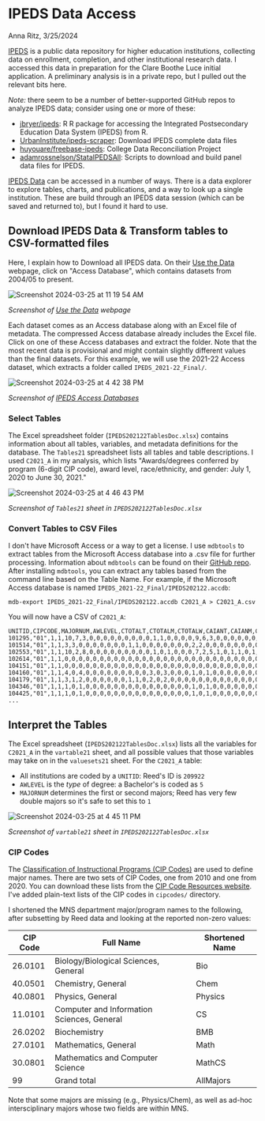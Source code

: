 # IPEDS Data Access
Anna Ritz, 3/25/2024

[IPEDS](https://nces.ed.gov/) is a public data repository for higher education institutions, collecting data on enrollment, completion, and other institutional research data. I accessed this data in preparation for the Clare Boothe Luce initial application. A preliminary analysis is in a private repo, but I pulled out the relevant bits here.

_Note:_ there seem to be a number of better-supported GitHub repos to analyze IPEDS data; consider using one or more of these:
- [jbryer/ipeds](https://github.com/jbryer/ipeds): R R package for accessing the Integrated Postsecondary Education Data System (IPEDS) from R.
- [UrbanInstitute/ipeds-scraper](https://github.com/UrbanInstitute/ipeds-scraper): Download IPEDS complete data files
- [huyouare/freebase-ipeds](https://github.com/huyouare/freebase-ipeds): College Data Reconciliation Project
- [adamrossnelson/StataIPEDSAll](https://github.com/adamrossnelson/StataIPEDSAll): Scripts to download and build panel data files for IPEDS.

[IPEDS Data](https://nces.ed.gov/ipeds/use-the-data) can be accessed in a number of ways. There is a data explorer to explore tables, charts, and publications, and a way to look up a single institution. These are build through an IPEDS data session (which can be saved and returned to), but I found it hard to use.

## Download IPEDS Data & Transform tables to CSV-formatted files

Here, I explain how to Download all IPEDS data. On their [Use the Data](https://nces.ed.gov/ipeds/use-the-data) webpage, click on "Access Database", which contains datasets from 2004/05 to present.

![Screenshot 2024-03-25 at 11 19 54 AM](https://github.com/annaritz/ipeds/assets/1457970/cc154d5b-a22f-4cbe-8f32-95f70faeb60d)

_Screenshot of [Use the Data](https://nces.ed.gov/ipeds/use-the-data) webpage_

Each dataset comes as an Access database along with an Excel file of metadata. The compressed Access database already includes the Excel file. Click on one of these Access databases and extract the folder. Note that the most recent data is provisional and might contain slightly different values than the final datasets. For this example, we will use the 2021-22 Access dataset, which extracts a folder called `IPEDS_2021-22_Final/`.

![Screenshot 2024-03-25 at 4 42 38 PM](https://github.com/annaritz/ipeds/assets/1457970/87feebdc-b579-4dd5-a956-ebe37daa89b3)

_Screenshot of [IPEDS Access Databases](https://nces.ed.gov/ipeds/use-the-data/download-access-database)_

### Select Tables

The Excel spreadsheet folder (`IPEDS202122TablesDoc.xlsx`) contains information about all tables, variables, and metadata definitions for the database. The `Tables21` spreadsheet lists all tables and table descriptions. I used `C2021_A` in my analysis, which lists "Awards/degrees conferred by program (6-digit CIP code), award level, race/ethnicity, and gender: July 1, 2020 to June 30, 2021."

![Screenshot 2024-03-25 at 4 46 43 PM](https://github.com/annaritz/ipeds/assets/1457970/e1ecf470-ec85-4bce-bb07-c096df7559aa)

_Screenshot of `Tables21` sheet in `IPEDS202122TablesDoc.xlsx`_

### Convert Tables to CSV Files

I don't have Microsoft Access or a way to get a license. I use `mdbtools` to extract tables from the Microsoft Access database into a .csv file for further processing. Information about `mdbtools` can be found on their [GitHub repo](https://github.com/mdbtools/mdbtools). After installing `mdbtools`, you can extract any tables based from the command line based on the Table Name. For example, if the Microsoft Access database is named `IPEDS_2021-22_Final/IPEDS202122.accdb`:

```
mdb-export IPEDS_2021-22_Final/IPEDS202122.accdb C2021_A > C2021_A.csv
```

You will now have a CSV of `C2021_A`:

```
UNITID,CIPCODE,MAJORNUM,AWLEVEL,CTOTALT,CTOTALM,CTOTALW,CAIANT,CAIANM,CAIANW,CASIAT,CASIAM,CASIAW,CBKAAT,CBKAAM,CBKAAW,CHISPT,CHISPM,CHISPW,CNHPIT,CNHPIM,CNHPIW,CWHITT,CWHITM,CWHITW,C2MORT,C2MORM,C2MORW,CUNKNT,CUNKNM,CUNKNW,CNRALT,CNRALM,CNRALW
101295,"01",1,1,10,7,3,0,0,0,0,0,0,0,0,0,1,1,0,0,0,0,9,6,3,0,0,0,0,0,0,0,0,0
101514,"01",1,1,3,3,0,0,0,0,0,0,0,1,1,0,0,0,0,0,0,0,2,2,0,0,0,0,0,0,0,0,0,0
102553,"01",1,1,10,2,8,0,0,0,0,0,0,0,0,0,1,0,1,0,0,0,7,2,5,1,0,1,1,0,1,0,0,0
102614,"01",1,1,0,0,0,0,0,0,0,0,0,0,0,0,0,0,0,0,0,0,0,0,0,0,0,0,0,0,0,0,0,0
104151,"01",1,1,0,0,0,0,0,0,0,0,0,0,0,0,0,0,0,0,0,0,0,0,0,0,0,0,0,0,0,0,0,0
104160,"01",1,1,4,0,4,0,0,0,0,0,0,0,0,0,3,0,3,0,0,0,1,0,1,0,0,0,0,0,0,0,0,0
104179,"01",1,1,3,1,2,0,0,0,0,0,0,1,1,0,2,0,2,0,0,0,0,0,0,0,0,0,0,0,0,0,0,0
104346,"01",1,1,1,0,1,0,0,0,0,0,0,0,0,0,0,0,0,0,0,0,1,0,1,0,0,0,0,0,0,0,0,0
104425,"01",1,1,1,0,1,0,0,0,0,0,0,0,0,0,0,0,0,0,0,0,1,0,1,0,0,0,0,0,0,0,0,0
...
```

## Interpret the Tables 

The Excel spreadsheet (`IPEDS202122TablesDoc.xlsx`) lists all the variables for `C2021_A` in the `vartable21` sheet, and all possible values that those variables may take on in the `valuesets21` sheet. For the `C2021_A` table:

- All institutions are coded by a `UNITID`: Reed's ID is `209922`
- `AWLEVEL` is the _type_ of degree: a Bachelor's is coded as `5`
- `MAJORNUM` determines the first or second majors; Reed has very few double majors so it's safe to set this to `1`

![Screenshot 2024-03-25 at 4 45 11 PM](https://github.com/annaritz/ipeds/assets/1457970/400f2365-ba2b-4119-b0ba-18e64a1ff7a8)

_Screenshot of `vartable21` sheet in `IPEDS202122TablesDoc.xlsx`_

### CIP Codes

The [Classification of Instructional Programs (CIP Codes)](https://nces.ed.gov/ipeds/cipcode/default.aspx?y=55) are used to define major names. There are two sets of CIP Codes, one from 2010 and one from 2020. You can download these lists from the [CIP Code Resources website](https://nces.ed.gov/ipeds/cipcode/resources.aspx?y=55). I've added plain-text lists of the CIP codes in `cipcodes/` directory. 

I shortened the MNS department major/program names to the following, after subsetting by Reed data and looking at the reported non-zero values:

CIP Code | Full Name | Shortened Name 
--- | --- | ---
26.0101 |Biology/Biological Sciences, General | Bio
40.0501 | Chemistry, General | Chem
40.0801 | Physics, General| Physics
11.0101 | Computer and Information Sciences, General| CS
26.0202 | Biochemistry| BMB
27.0101 | Mathematics, General | Math
30.0801 | Mathematics and Computer Science | MathCS
99 | Grand total | AllMajors

Note that some majors are missing (e.g., Physics/Chem), as well as ad-hoc intersciplinary majors whose two fields are within MNS.

